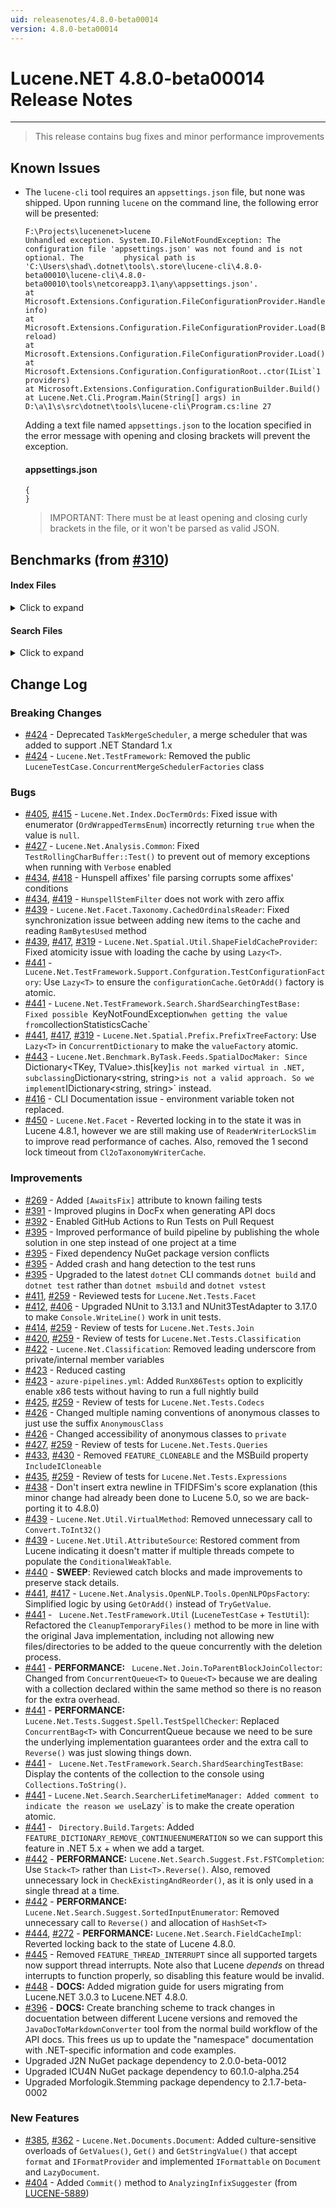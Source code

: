 ```yaml
---
uid: releasenotes/4.8.0-beta00014
version: 4.8.0-beta00014
---
```


# Lucene.NET 4.8.0-beta00014 Release Notes

---

> This release contains bug fixes and minor performance improvements

## Known Issues

* The `lucene-cli` tool requires an `appsettings.json` file, but none was shipped. Upon running `lucene` on the command line, the following error will be presented:

    ```
    F:\Projects\lucenenet>lucene
    Unhandled exception. System.IO.FileNotFoundException: The configuration file 'appsettings.json' was not found and is not optional. The         physical path is 'C:\Users\shad\.dotnet\tools\.store\lucene-cli\4.8.0-beta00010\lucene-cli\4.8.0-beta00010\tools\netcoreapp3.1\any\appsettings.json'.
   at Microsoft.Extensions.Configuration.FileConfigurationProvider.HandleException(ExceptionDispatchInfo info)
   at Microsoft.Extensions.Configuration.FileConfigurationProvider.Load(Boolean reload)
   at Microsoft.Extensions.Configuration.FileConfigurationProvider.Load()
   at Microsoft.Extensions.Configuration.ConfigurationRoot..ctor(IList`1 providers)
   at Microsoft.Extensions.Configuration.ConfigurationBuilder.Build()
   at Lucene.Net.Cli.Program.Main(String[] args) in D:\a\1\s\src\dotnet\tools\lucene-cli\Program.cs:line 27
    ```

    Adding a text file named `appsettings.json` to the location specified in the error message with opening and closing brackets will prevent the exception.

    #### appsettings.json

    ```
    {
    }
    ```

    >    IMPORTANT: There must be at least opening and closing curly brackets in the file, or it won't be parsed as valid JSON.

## Benchmarks (from [#310](https://github.com/apache/lucenenet/pull/310))

#### Index Files

<details>
  <summary>Click to expand</summary>

``` ini

BenchmarkDotNet=v0.12.1, OS=Windows 10.0.19041.867 (2004/?/20H1)
Intel Core i7-8850H CPU 2.60GHz (Coffee Lake), 1 CPU, 12 logical and 6 physical cores
.NET Core SDK=5.0.104
  [Host]          : .NET Core 3.1.13 (CoreCLR 4.700.21.11102, CoreFX 4.700.21.11602), X64 RyuJIT
  4.8.0-beta00005 : .NET Core 3.1.13 (CoreCLR 4.700.21.11102, CoreFX 4.700.21.11602), X64 RyuJIT
  4.8.0-beta00006 : .NET Core 3.1.13 (CoreCLR 4.700.21.11102, CoreFX 4.700.21.11602), X64 RyuJIT
  4.8.0-beta00007 : .NET Core 3.1.13 (CoreCLR 4.700.21.11102, CoreFX 4.700.21.11602), X64 RyuJIT
  4.8.0-beta00008 : .NET Core 3.1.13 (CoreCLR 4.700.21.11102, CoreFX 4.700.21.11602), X64 RyuJIT
  4.8.0-beta00009 : .NET Core 3.1.13 (CoreCLR 4.700.21.11102, CoreFX 4.700.21.11602), X64 RyuJIT
  4.8.0-beta00010 : .NET Core 3.1.13 (CoreCLR 4.700.21.11102, CoreFX 4.700.21.11602), X64 RyuJIT
  4.8.0-beta00011 : .NET Core 3.1.13 (CoreCLR 4.700.21.11102, CoreFX 4.700.21.11602), X64 RyuJIT
  4.8.0-beta00012 : .NET Core 3.1.13 (CoreCLR 4.700.21.11102, CoreFX 4.700.21.11602), X64 RyuJIT
  4.8.0-beta00013 : .NET Core 3.1.13 (CoreCLR 4.700.21.11102, CoreFX 4.700.21.11602), X64 RyuJIT
  4.8.0-beta00014 : .NET Core 3.1.13 (CoreCLR 4.700.21.11102, CoreFX 4.700.21.11602), X64 RyuJIT

InvocationCount=1  IterationCount=15  LaunchCount=2  
UnrollFactor=1  WarmupCount=10  

```
|     Method |             Job |     Mean |     Error |    StdDev |      Gen 0 |     Gen 1 |     Gen 2 | Allocated |
|----------- |---------------- |---------:|----------:|----------:|-----------:|----------:|----------:|----------:|
| IndexFiles | 4.8.0-beta00005 | 905.6 ms | 131.82 ms | 197.30 ms | 43000.0000 | 8000.0000 | 7000.0000 | 220.99 MB |
| IndexFiles | 4.8.0-beta00006 | 707.1 ms |  18.57 ms |  26.04 ms | 44000.0000 | 8000.0000 | 7000.0000 | 220.99 MB |
| IndexFiles | 4.8.0-beta00007 | 712.2 ms |  16.45 ms |  23.06 ms | 44000.0000 | 8000.0000 | 7000.0000 | 221.04 MB |
| IndexFiles | 4.8.0-beta00008 | 785.7 ms |  17.37 ms |  25.46 ms | 44000.0000 | 8000.0000 | 7000.0000 | 221.54 MB |
| IndexFiles | 4.8.0-beta00009 | 824.9 ms |  32.86 ms |  48.17 ms | 44000.0000 | 8000.0000 | 7000.0000 | 221.34 MB |
| IndexFiles | 4.8.0-beta00010 | 789.6 ms |  16.40 ms |  24.04 ms | 44000.0000 | 8000.0000 | 7000.0000 | 221.35 MB |
| IndexFiles | 4.8.0-beta00011 | 805.4 ms |  21.26 ms |  31.82 ms | 44000.0000 | 8000.0000 | 7000.0000 | 221.37 MB |
| IndexFiles | 4.8.0-beta00012 | 827.8 ms |  13.95 ms |  20.89 ms | 56000.0000 | 7000.0000 | 6000.0000 | 287.03 MB |
| IndexFiles | 4.8.0-beta00013 | 793.6 ms |  13.63 ms |  19.55 ms | 44000.0000 | 8000.0000 | 7000.0000 | 220.22 MB |
| IndexFiles | 4.8.0-beta00014 | 812.0 ms |  21.97 ms |  30.79 ms | 44000.0000 | 8000.0000 | 7000.0000 | 220.29 MB |

</details>

#### Search Files

<details>
  <summary>Click to expand</summary>

``` ini

BenchmarkDotNet=v0.12.1, OS=Windows 10.0.19041.867 (2004/?/20H1)
Intel Core i7-8850H CPU 2.60GHz (Coffee Lake), 1 CPU, 12 logical and 6 physical cores
.NET Core SDK=5.0.104
  [Host]          : .NET Core 3.1.13 (CoreCLR 4.700.21.11102, CoreFX 4.700.21.11602), X64 RyuJIT
  4.8.0-beta00005 : .NET Core 3.1.13 (CoreCLR 4.700.21.11102, CoreFX 4.700.21.11602), X64 RyuJIT
  4.8.0-beta00006 : .NET Core 3.1.13 (CoreCLR 4.700.21.11102, CoreFX 4.700.21.11602), X64 RyuJIT
  4.8.0-beta00007 : .NET Core 3.1.13 (CoreCLR 4.700.21.11102, CoreFX 4.700.21.11602), X64 RyuJIT
  4.8.0-beta00008 : .NET Core 3.1.13 (CoreCLR 4.700.21.11102, CoreFX 4.700.21.11602), X64 RyuJIT
  4.8.0-beta00009 : .NET Core 3.1.13 (CoreCLR 4.700.21.11102, CoreFX 4.700.21.11602), X64 RyuJIT
  4.8.0-beta00010 : .NET Core 3.1.13 (CoreCLR 4.700.21.11102, CoreFX 4.700.21.11602), X64 RyuJIT
  4.8.0-beta00011 : .NET Core 3.1.13 (CoreCLR 4.700.21.11102, CoreFX 4.700.21.11602), X64 RyuJIT
  4.8.0-beta00012 : .NET Core 3.1.13 (CoreCLR 4.700.21.11102, CoreFX 4.700.21.11602), X64 RyuJIT
  4.8.0-beta00013 : .NET Core 3.1.13 (CoreCLR 4.700.21.11102, CoreFX 4.700.21.11602), X64 RyuJIT
  4.8.0-beta00014 : .NET Core 3.1.13 (CoreCLR 4.700.21.11102, CoreFX 4.700.21.11602), X64 RyuJIT

IterationCount=15  LaunchCount=2  WarmupCount=10  

```
|      Method |             Job |     Mean |     Error |    StdDev |   Median |      Gen 0 |     Gen 1 | Gen 2 | Allocated |
|------------ |---------------- |---------:|----------:|----------:|---------:|-----------:|----------:|------:|----------:|
| SearchFiles | 4.8.0-beta00005 | 421.1 ms | 111.47 ms | 163.38 ms | 326.3 ms | 18000.0000 | 1000.0000 |     - |  82.11 MB |
| SearchFiles | 4.8.0-beta00006 | 349.8 ms |  24.03 ms |  35.97 ms | 338.9 ms | 18000.0000 | 1000.0000 |     - |  82.11 MB |
| SearchFiles | 4.8.0-beta00007 | 333.6 ms |  17.36 ms |  25.98 ms | 336.8 ms | 18000.0000 | 1000.0000 |     - |   81.9 MB |
| SearchFiles | 4.8.0-beta00008 | 191.7 ms |   7.17 ms |  10.51 ms | 187.9 ms | 17000.0000 | 1000.0000 |     - |  80.13 MB |
| SearchFiles | 4.8.0-beta00009 | 186.6 ms |   8.56 ms |  12.55 ms | 184.0 ms | 17000.0000 | 1000.0000 |     - |  80.13 MB |
| SearchFiles | 4.8.0-beta00010 | 182.2 ms |   6.69 ms |   9.16 ms | 181.6 ms | 17000.0000 | 1000.0000 |     - |  79.85 MB |
| SearchFiles | 4.8.0-beta00011 | 208.9 ms |  17.73 ms |  26.54 ms | 207.9 ms | 17000.0000 | 1000.0000 |     - |  79.85 MB |
| SearchFiles | 4.8.0-beta00012 | 192.3 ms |  10.99 ms |  16.46 ms | 187.8 ms | 18000.0000 | 1000.0000 |     - |  81.11 MB |
| SearchFiles | 4.8.0-beta00013 | 177.4 ms |   7.74 ms |  11.59 ms | 175.1 ms | 14000.0000 | 1000.0000 |     - |  65.78 MB |
| SearchFiles | 4.8.0-beta00014 | 172.7 ms |   5.93 ms |   8.88 ms | 168.9 ms | 14000.0000 | 1000.0000 |     - |  65.78 MB |

</details>

## Change Log

### Breaking Changes
* [#424](https://github.com/apache/lucenenet/pull/424) - Deprecated `TaskMergeScheduler`, a merge scheduler that was added to support .NET Standard 1.x
* [#424](https://github.com/apache/lucenenet/pull/424) - `Lucene.Net.TestFramework`: Removed the public `LuceneTestCase.ConcurrentMergeSchedulerFactories` class

### Bugs
* [#405](https://github.com/apache/lucenenet/pull/405), [#415](https://github.com/apache/lucenenet/pull/415) - `Lucene.Net.Index.DocTermOrds`: Fixed issue with enumerator (`OrdWrappedTermsEnum`) incorrectly returning `true` when the value is `null`.
* [#427](https://github.com/apache/lucenenet/pull/427) - `Lucene.Net.Analysis.Common`: Fixed `TestRollingCharBuffer::Test()` to prevent out of memory exceptions when running with `Verbose` enabled
* [#434](https://github.com/apache/lucenenet/pull/434), [#418](https://github.com/apache/lucenenet/pull/418) - Hunspell affixes' file parsing corrupts some affixes' conditions
* [#434](https://github.com/apache/lucenenet/pull/434), [#419](https://github.com/apache/lucenenet/pull/419) - `HunspellStemFilter` does not work with zero affix
* [#439](https://github.com/apache/lucenenet/pull/439) - `Lucene.Net.Facet.Taxonomy.CachedOrdinalsReader`: Fixed synchronization issue between adding new items to the cache and reading `RamBytesUsed` method
* [#439](https://github.com/apache/lucenenet/pull/439), [#417](https://github.com/apache/lucenenet/pull/417), [#319](https://github.com/apache/lucenenet/pull/319) -  `Lucene.Net.Spatial.Util.ShapeFieldCacheProvider`: Fixed atomicity issue with loading the cache by using `Lazy<T>`.
* [#441](https://github.com/apache/lucenenet/pull/441) - ` Lucene.Net.TestFramework.Support.Confguration.TestConfigurationFactory`: Use `Lazy<T>` to ensure the `configurationCache.GetOrAdd()` factory is atomic.
* [#441](https://github.com/apache/lucenenet/pull/441) - `Lucene.Net.TestFramework.Search.ShardSearchingTestBase: Fixed possible `KeyNotFoundException` when getting the value from `collectionStatisticsCache`
* [#441](https://github.com/apache/lucenenet/pull/441), [#417](https://github.com/apache/lucenenet/pull/417), [#319](https://github.com/apache/lucenenet/pull/319) - `Lucene.Net.Spatial.Prefix.PrefixTreeFactory`: Use `Lazy<T>` in `ConcurrentDictionary` to make the `valueFactory` atomic.
* [#443](https://github.com/apache/lucenenet/pull/443) - `Lucene.Net.Benchmark.ByTask.Feeds.SpatialDocMaker: Since `Dictionary<TKey, TValue>.this[key]` is not marked virtual in .NET, subclassing `Dictionary<string, string>` is not a valid approach. So we implement `IDictionary<string, string>` instead.
* [#416](https://github.com/apache/lucenenet/pull/416) - CLI Documentation issue - environment variable token not replaced.
* [#450](https://github.com/apache/lucenenet/pull/450) - `Lucene.Net.Facet` - Reverted locking in to the state it was in Lucene 4.8.1, however we are still making use of `ReaderWriterLockSlim` to improve read performance of caches. Also, removed the 1 second lock timeout from `Cl2oTaxonomyWriterCache`.

### Improvements
* [#269](https://github.com/apache/lucenenet/pull/269) - Added `[AwaitsFix]` attribute to known failing tests
* [#391](https://github.com/apache/lucenenet/pull/391) - Improved plugins in DocFx when generating API docs
* [#392](https://github.com/apache/lucenenet/pull/392) - Enabled GitHub Actions to Run Tests on Pull Request
* [#395](https://github.com/apache/lucenenet/pull/395) - Improved performance of build pipeline by publishing the whole solution in one step instead of one project at a time
* [#395](https://github.com/apache/lucenenet/pull/395) - Fixed dependency NuGet package version conflicts
* [#395](https://github.com/apache/lucenenet/pull/395) - Added crash and hang detection to the test runs
* [#395](https://github.com/apache/lucenenet/pull/395) - Upgraded to the latest `dotnet` CLI commands `dotnet build` and `dotnet test` rather than `dotnet msbuild` and `dotnet vstest`
* [#411](https://github.com/apache/lucenenet/pull/411), [#259](https://github.com/apache/lucenenet/pull/259) - Reviewed tests for `Lucene.Net.Tests.Facet`
* [#412](https://github.com/apache/lucenenet/pull/412), [#406](https://github.com/apache/lucenenet/pull/406) - Upgraded NUnit to 3.13.1 and NUnit3TestAdapter to 3.17.0 to make `Console.WriteLine()` work in unit tests.
* [#414](https://github.com/apache/lucenenet/pull/414), [#259](https://github.com/apache/lucenenet/pull/259) - Review of tests for `Lucene.Net.Tests.Join`
* [#420](https://github.com/apache/lucenenet/pull/420), [#259](https://github.com/apache/lucenenet/pull/259) - Review of tests for `Lucene.Net.Tests.Classification`
* [#422](https://github.com/apache/lucenenet/pull/422) - `Lucene.Net.Classification`: Removed leading underscore from private/internal member variables
* [#423](https://github.com/apache/lucenenet/pull/423) - Reduced casting
* [#423](https://github.com/apache/lucenenet/pull/423) - `azure-pipelines.yml`: Added `RunX86Tests` option to explicitly enable x86 tests without having to run a full nightly build
* [#425](https://github.com/apache/lucenenet/pull/425), [#259](https://github.com/apache/lucenenet/pull/259) - Review of tests for `Lucene.Net.Tests.Codecs`
* [#426](https://github.com/apache/lucenenet/pull/426) - Changed multiple naming conventions of anonymous classes to just use the suffix `AnonymousClass`
* [#426](https://github.com/apache/lucenenet/pull/426) - Changed accessibility of anonymous classes to `private`
* [#427](https://github.com/apache/lucenenet/pull/427), [#259](https://github.com/apache/lucenenet/pull/259) - Review of tests for `Lucene.Net.Tests.Queries`
* [#433](https://github.com/apache/lucenenet/pull/433), [#430](https://github.com/apache/lucenenet/pull/430) - Removed `FEATURE_CLONEABLE` and the MSBuild property `IncludeICloneable`
* [#435](https://github.com/apache/lucenenet/pull/435), [#259](https://github.com/apache/lucenenet/pull/259) - Review of tests for `Lucene.Net.Tests.Expressions`
* [#438](https://github.com/apache/lucenenet/pull/438) - Don't insert extra newline in TFIDFSim's score explanation (this minor change had already been done to Lucene 5.0, so we are back-porting it to 4.8.0)
* [#439](https://github.com/apache/lucenenet/pull/439) -  `Lucene.Net.Util.VirtualMethod`: Removed unnecessary call to `Convert.ToInt32()`
* [#439](https://github.com/apache/lucenenet/pull/439) - `Lucene.Net.Util.AttributeSource`: Restored comment from Lucene indicating it doesn't matter if multiple threads compete to populate the `ConditionalWeakTable`.
* [#440](https://github.com/apache/lucenenet/pull/440) - **SWEEP**: Reviewed catch blocks and made improvements to preserve stack details.
* [#441](https://github.com/apache/lucenenet/pull/441), [#417](https://github.com/apache/lucenenet/pull/417) -  `Lucene.Net.Analysis.OpenNLP.Tools.OpenNLPOpsFactory`: Simplified logic by using `GetOrAdd()` instead of `TryGetValue`.
* [#441](https://github.com/apache/lucenenet/pull/441) - ` Lucene.Net.TestFramework.Util` (`LuceneTestCase` + `TestUtil`): Refactored the `CleanupTemporaryFiles()` method to be more in line with the original Java implementation, including not allowing new files/directories to be added to the queue concurrently with the deletion process.
* [#441](https://github.com/apache/lucenenet/pull/441) - **PERFORMANCE:** ` Lucene.Net.Join.ToParentBlockJoinCollector`: Changed from `ConcurrentQueue<T>` to `Queue<T>` because we are dealing with a collection declared within the same method so there is no reason for the extra overhead.
* [#441](https://github.com/apache/lucenenet/pull/441) - **PERFORMANCE:** ` Lucene.Net.Tests.Suggest.Spell.TestSpellChecker`: Replaced `ConcurrentBag<T>` with ConcurrentQueue<T> because we need to be sure the underlying implementation guarantees order and the extra call to `Reverse()` was just slowing things down.
* [#441](https://github.com/apache/lucenenet/pull/441) - ` Lucene.Net.TestFramework.Search.ShardSearchingTestBase`: Display the contents of the collection to the console using `Collections.ToString()`.
* [#441](https://github.com/apache/lucenenet/pull/441) - ` Lucene.Net.Search.SearcherLifetimeManager: Added comment to indicate the reason we use `Lazy<T>` is to make the create operation atomic.
* [#441](https://github.com/apache/lucenenet/pull/441) - ` Directory.Build.Targets`: Added `FEATURE_DICTIONARY_REMOVE_CONTINUEENUMERATION` so we can support this feature in .NET 5.x + when we add a target.
* [#442](https://github.com/apache/lucenenet/pull/442) - **PERFORMANCE:** `Lucene.Net.Search.Suggest.Fst.FSTCompletion`: Use `Stack<T>` rather than `List<T>.Reverse()`. Also, removed unnecessary lock in `CheckExistingAndReorder()`, as it is only used in a single thread at a time.
* [#442](https://github.com/apache/lucenenet/pull/442) - **PERFORMANCE:** `Lucene.Net.Search.Suggest.SortedInputEnumerator`: Removed unnecessary call to `Reverse()` and allocation of `HashSet<T>`
* [#444](https://github.com/apache/lucenenet/pull/444), [#272](https://github.com/apache/lucenenet/pull/272) - **PERFORMANCE:** `Lucene.Net.Search.FieldCacheImpl`: Reverted locking back to the state of Lucene 4.8.0.
* [#445](https://github.com/apache/lucenenet/pull/445) - Removed `FEATURE_THREAD_INTERRUPT` since all supported targets now support thread interrupts. Note also that Lucene *depends* on thread interrupts to function properly, so disabling this feature would be invalid.
* [#448](https://github.com/apache/lucenenet/pull/448) - **DOCS:** Added migration guide for users migrating from Lucene.NET 3.0.3 to Lucene.NET 4.8.0.
* [#396](https://github.com/apache/lucenenet/pull/396) - **DOCS:** Create branching scheme to track changes in docuentation between different Lucene versions and removed the `JavaDocToMarkdownConverter` tool from the normal build workflow of the API docs. This frees us up to update the "namespace" documentation with .NET-specific information and code examples.
* Upgraded J2N NuGet package dependency to 2.0.0-beta-0012
* Upgraded ICU4N NuGet package dependency to 60.1.0-alpha.254
* Upgraded Morfologik.Stemming package dependency to 2.1.7-beta-0002

### New Features
* [#385](https://github.com/apache/lucenenet/pull/385), [#362](https://github.com/apache/lucenenet/pull/362) - `Lucene.Net.Documents.Document`: Added culture-sensitive overloads of `GetValues()`, `Get()` and `GetStringValue()` that accept  `format` and `IFormatProvider` and implemented `IFormattable` on `Document` and `LazyDocument`.
* [#404](https://github.com/apache/lucenenet/pull/404) - Added `Commit()` method to `AnalyzingInfixSuggester` (from [LUCENE-5889](https://issues.apache.org/jira/browse/LUCENE-5889))